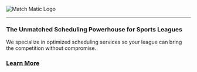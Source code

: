 ![Match Matic Logo](https://www.matchmatic.ca/logo_v1_plain_transparent.svg)

---

### The Unmatched Scheduling Powerhouse for Sports Leagues

We specialize in optimized scheduling services so your league can bring the competition without compromise.

### [Learn More](https://matchmatic.ca)
